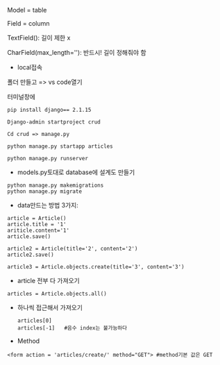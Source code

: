 Model = table

Field = column



TextField(): 길이 제한 x

CharField(max_length=''): 반드시! 길이 정해줘야 함



- local접속

폴더 만들고 => vs code열기

터미널창에 

```
pip install django== 2.1.15

Django-admin startproject crud

Cd crud => manage.py

python manage.py startapp articles

python manage.py runserver
```



- models.py토대로 database에 설계도 만들기

```
python manage.py makemigrations
python manage.py migrate
```



- data만드는 방법 3가지:

```
article = Article()
article.title = '1'
ariticle.content='1'
article.save()
```

```
article2 = Article(title='2', content='2')
article2.save()
```

```
article3 = Article.objects.create(title='3', content='3')
```



- article 전부 다 가져오기

```
articles = Article.objects.all()
```



- 하나씩 접근해서 가져오기

  ```
  articles[0]
  articles[-1]   #음수 index는 불가능하다
  ```

  

- Method

```
<form action = 'articles/create/' method="GET"> #method기본 값은 GET
```


